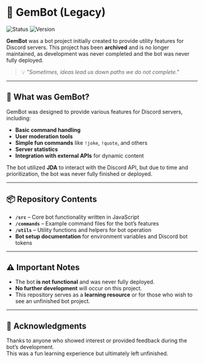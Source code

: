 # 🤖 GemBot (Legacy)  
![Status](https://img.shields.io/badge/status-archived-lightgrey) ![Version](https://img.shields.io/badge/version-initial-red)

**GemBot** was a bot project initially created to provide utility features for Discord servers. This project has been **archived** and is no longer maintained, as development was never completed and the bot was never fully deployed.

> 💡 *"Sometimes, ideas lead us down paths we do not complete."*

---

## 🚀 What was GemBot?

GemBot was designed to provide various features for Discord servers, including:
- **Basic command handling**  
- **User moderation tools**  
- **Simple fun commands** like `!joke`, `!quote`, and others  
- **Server statistics**  
- **Integration with external APIs** for dynamic content  

The bot utilized **JDA** to interact with the Discord API, but due to time and prioritization, the bot was never fully finished or deployed.

---

## 📦 Repository Contents

- **`/src`** – Core bot functionality written in JavaScript
- **`/commands`** – Example command files for the bot’s features
- **`/utils`** – Utility functions and helpers for bot operation
- **Bot setup documentation** for environment variables and Discord bot tokens

---

## ⚠️ Important Notes

- The bot **is not functional** and was never fully deployed.  
- **No further development** will occur on this project.  
- This repository serves as a **learning resource** or for those who wish to see an unfinished bot project.

---

## 🙏 Acknowledgments

Thanks to anyone who showed interest or provided feedback during the bot’s development.  
This was a fun learning experience but ultimately left unfinished.

